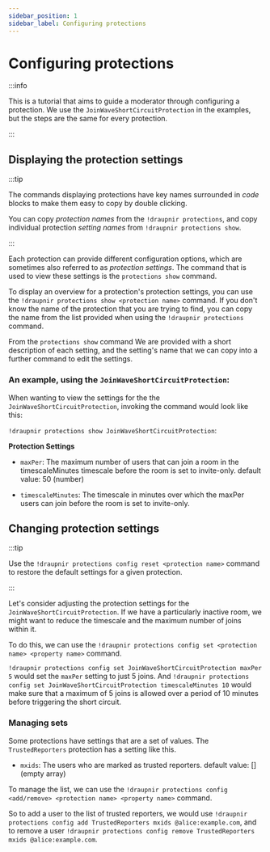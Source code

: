 ```yaml
---
sidebar_position: 1
sidebar_label: Configuring protections
---
```


<!--
SPDX-FileCopyrightText: 2025 Gnuxie <Gnuxie@protonmail.com>

SPDX-License-Identifier: CC-BY-SA-4.0
-->

# Configuring protections

:::info

This is a tutorial that aims to guide a moderator through configuring
a protection. We use the `JoinWaveShortCircuitProtection` in the
examples, but the steps are the same for every protection.

:::

## Displaying the protection settings

:::tip

The commands displaying protections have key names surrounded in
_code_ blocks to make them easy to copy by double clicking.

You can copy _protection names_ from the `!draupnir protections`,
and copy individual protection _setting names_ from `!draupnir
protections show`.

:::

Each protection can provide different configuration options, which are
sometimes also referred to as _protection settings_. The command that
is used to view these settings is the `protections show` command.

To display an overview for a protection's protection settings, you can
use the `!draupnir protections show <protection name>` command. If you
don't know the name of the protection that you are trying to find, you
can copy the name from the list provided when using the `!draupnir
protections` command.

From the `protections show` command We are provided with a short
description of each setting, and the setting's name that we can copy
into a further command to edit the settings.

### An example, using the `JoinWaveShortCircuitProtection`:

When wanting to view the settings for the the
`JoinWaveShortCircuitProtection`, invoking the command would look like
this:

`!draupnir protections show JoinWaveShortCircuitProtection`:

**Protection Settings**

- `maxPer`: The maximum number of users that can join a room in the
  timescaleMinutes timescale before the room is set to invite-only.
  default value: 50 (number)

- `timescaleMinutes`: The timescale in minutes over which the maxPer
  users can join before the room is set to invite-only.

## Changing protection settings

:::tip

Use the `!draupnir protections config reset <protection name>` command
to restore the default settings for a given protection.

:::

Let's consider adjusting the protection settings for the
`JoinWaveShortCircuitProtection`. If we have a particularly inactive
room, we might want to reduce the timescale and the maximum number of
joins within it.

To do this, we can use the `!draupnir protections config set
<protection name> <property name>` command.

`!draupnir protections config set JoinWaveShortCircuitProtection
maxPer 5` would set the `maxPer` setting to just 5 joins. And
`!draupnir protections config set JoinWaveShortCircuitProtection
timescaleMinutes 10` would make sure that a maximum of 5 joins is
allowed over a period of 10 minutes before triggering the short
circuit.

### Managing sets

Some protections have settings that are a set of values. The
`TrustedReporters` protection has a setting like this.

- `mxids`: The users who are marked as trusted reporters. default
  value: [] (empty array)

To manage the list, we can use the `!draupnir protections config <add/remove> <protection name> <property name>` command.

So to add a user to the list of trusted reporters, we would use
`!draupnir protections config add TrustedReporters mxids
@alice:example.com`, and to remove a user `!draupnir protections
config remove TrustedReporters mxids @alice:example.com`.
